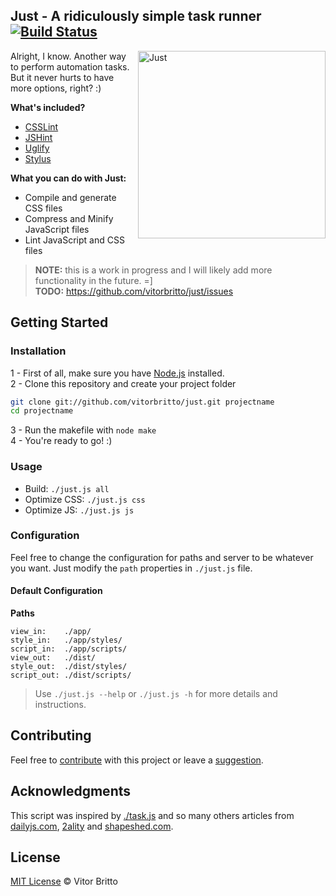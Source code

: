 ## Just - A ridiculously simple task runner [![Build Status](https://travis-ci.org/vitorbritto/just.png)](https://travis-ci.org/vitorbritto/just)

<img src="http://www.vitorbritto.com.br/just/assets/images/logo.png" alt="Just" align="right" height="300">

Alright, I know. Another way to perform automation tasks. But it never hurts to have more options, right? :)

**What's included?**

- [CSSLint](https://npmjs.org/package/csslint)
- [JSHint](https://npmjs.org/package/jshint)
- [Uglify](https://npmjs.org/package/uglify-js)
- [Stylus](https://npmjs.org/package/stylus)

**What you can do with Just:**

- Compile and generate CSS files
- Compress and Minify JavaScript files
- Lint JavaScript and CSS files


> **NOTE:** this is a work in progress and I will likely add more functionality in the future. =] <br>
> **TODO:** https://github.com/vitorbritto/just/issues

## Getting Started

### Installation

1 - First of all, make sure you have [Node.js](http://nodejs.org/) installed. <br/>
2 - Clone this repository and create your project folder

```bash
git clone git://github.com/vitorbritto/just.git projectname
cd projectname
```

3 - Run the makefile with `node make` <br/>
4 - You're ready to go! :)

### Usage

- Build: `./just.js all`
- Optimize CSS: `./just.js css`
- Optimize JS: `./just.js js`

### Configuration

Feel free to change the configuration for paths and server to be whatever you want. Just modify the `path` properties in `./just.js` file.

#### Default Configuration

**Paths**

```
view_in:    ./app/
style_in:   ./app/styles/
script_in:  ./app/scripts/
view_out:   ./dist/
style_out:  ./dist/styles/
script_out: ./dist/scripts/
```

> Use `./just.js --help` or `./just.js -h` for more details and instructions.


## Contributing

Feel free to [contribute](https://github.com/vitorbritto/just/pulls) with this project or leave a [suggestion](https://github.com/vitorbritto/just/issues).


## Acknowledgments

This script was inspired by [./task.js](https://gist.github.com/substack/8313379) and so many others articles from [dailyjs.com](http://dailyjs.com), [2ality](http://2ality.com) and [shapeshed.com](http://shapeshed.com).


## License

[MIT License](http://vitorbritto.mit-license.org/) © Vitor Britto
